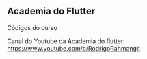 ## Academia do Flutter

Códigos do curso

Canal do Youtube da Academia do flutter: https://www.youtube.com/c/RodrigoRahmangit 